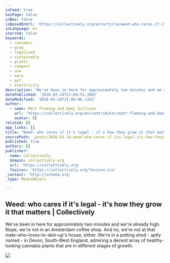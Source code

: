 ```yaml
---
inFeed: true
hasPage: false
inNav: false
isBasedOnUrl: 'https://collectively.org/en/article/weed-who-cares-if-its-legal-its-how-they-grow-it-that-matters/'
inLanguage: en
starred: false
keywords:
  - cannabis
  - grow
  - legalised
  - sustainably
  - plants
  - compost
  - use
  - mary
  - pot
  - electricity
description: "We've been in here for approximately two minutes and we're already high. Nope, we're not in an Amsterdam coffee shop. And no, we're not at that mate-who-loves-to-skin-up's house, either. We're in a potting shed - aptly named - in Devon, South-West England, admiring a decent array of healthy-looking cannabis plants that are in different stages of growth."
datePublished: '2016-03-24T21:04:51.308Z'
dateModified: '2016-03-24T21:04:06.133Z'
author:
  - name: Matt Fleming and Deej Sullivan
    url: 'https://collectively.org/en/contributor/matt-fleming-and-deej-sullivan/'
    avatar: {}
related: []
app_links: []
title: "Weed: who cares if it's legal - it's how they grow it that matters | Collectively"
sourcePath: _posts/2016-03-24-weed-who-cares-if-its-legal-its-how-they-grow-it-that-m.md
published: true
authors: []
publisher:
  name: Collectively
  domain: collectively.org
  url: 'https://collectively.org'
  favicon: 'https://collectively.org/favicon.ico'
_context: 'http://schema.org'
_type: MediaObject

---
```

<article style=""><h1>Weed: who cares if it's legal - it's how they grow it that matters | Collectively</h1><p>We've been in here for approximately two minutes and we're already high. Nope, we're not in an Amsterdam coffee shop. And no, we're not at that mate-who-loves-to-skin-up's house, either. We're in a potting shed - aptly named - in Devon, South-West England, admiring a decent array of healthy-looking cannabis plants that are in different stages of growth.</p><img src="https://s3-us-west-2.amazonaws.com/the-grid-img/p/8e32567748970f2f25b366994f992f2668f1b70e.png" /></article>